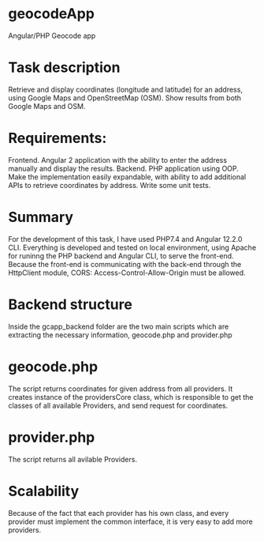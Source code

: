 # geocodeApp
Angular/PHP Geocode app

# Task description
Retrieve and display coordinates (longitude and latitude) for an address, using Google Maps and OpenStreetMap (OSM). Show results from both Google Maps and OSM.

# Requirements:

Frontend. Angular 2 application with the ability to enter the address manually and display the results.
Backend. PHP application using OOP. Make the implementation easily expandable, with ability to add additional APIs to retrieve coordinates by address. Write some unit tests.

# Summary
For the development of this task, I have used PHP7.4 and Angular 12.2.0 CLI. Everything is developed and tested on local environment, using Apache for runinng the PHP backend and Angular CLI, to serve the front-end. Because the front-end is communicating with the back-end through the HttpClient module, CORS: Access-Control-Allow-Origin must be allowed.

# Backend structure
Inside the gcapp_backend folder are the two main scripts which are extracting the necessary information, geocode.php and provider.php

# geocode.php
The script returns coordinates for given address from all providers. It creates instance of the providersCore class, which is responsible to get the classes of all available Providers, and send request for coordinates.

# provider.php
The script returns all avilable Providers.

# Scalability
Because of the fact that each provider has his own class, and every provider must implement the common interface, it is very easy to add more providers.

